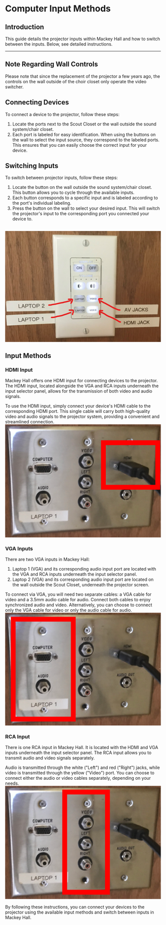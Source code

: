 # Computer Input Methods

## Introduction 
This guide details the projector inputs within Mackey Hall and how to switch between the inputs. Below, see detailed instructions.

---

## Note Regarding Wall Controls
 Please note that since the replacement of the projector a few years ago, the controls on the wall outside of the choir closet only operate the video switcher.

## Connecting Devices
 To connect a device to the projector, follow these steps:

 1. Locate the ports next to the Scout Closet or the wall outside the sound system/chair closet.
 2. Each port is labeled for easy identification. When using the buttons on the wall to select the input source, they correspond to the labeled ports. This ensures that you can easily choose the correct input for your device.

## Switching Inputs
 To switch between projector inputs, follow these steps:

 1. Locate the button on the wall outside the sound system/chair closet. This button allows you to cycle through the available inputs.
 2. Each button corresponds to a specific input and is labeled according to the port's individual labeling.
 3. Press the button on the wall to select your desired input. This will switch the projector's input to the corresponding port you connected your device to.

 <br>![Switch Labelling](../../assets/images/video/inputs/Inkedswitch.jpg)

## Input Methods
### HDMI Input
 Mackey Hall offers one HDMI input for connecting devices to the projector. The HDMI input, located alongside the VGA and RCA inputs underneath the input selector panel, allows for the transmission of both video and audio signals.

 To use the HDMI input, simply connect your device's HDMI cable to the corresponding HDMI port. This single cable will carry both high-quality video and audio signals to the projector system, providing a convenient and streamlined connection.
 <br>![HDMI Input](../../assets/images/video/inputs/ports_HDMI.png)

### VGA Inputs
 There are two VGA inputs in Mackey Hall:

 1. Laptop 1 (VGA) and its corresponding audio input port are located with the VGA and RCA inputs underneath the input selector panel.
 2. Laptop 2 (VGA) and its corresponding audio input port are located on the wall outside the Scout Closet, underneath the projector screen.

 To connect via VGA, you will need two separate cables: a VGA cable for video and a 3.5mm audio cable for audio. Connect both cables to enjoy synchronized audio and video. Alternatively, you can choose to connect only the VGA cable for video or only the audio cable for audio.
 <br>![VGA Input](../../assets/images/video/inputs/ports_VGA.png)
 

### RCA Input
 There is one RCA input in Mackey Hall. It is located with the HDMI and VGA inputs underneath the input selector panel. The RCA input allows you to transmit audio and video signals separately.

 Audio is transmitted through the white ("Left") and red ("Right") jacks, while video is transmitted through the yellow ("Video") port. You can choose to connect either the audio or video cables separately, depending on your needs.
  <br>![RCA Input](../../assets/images/video/inputs/ports_RCA.png)

By following these instructions, you can connect your devices to the projector using the available input methods and switch between inputs in Mackey Hall. 